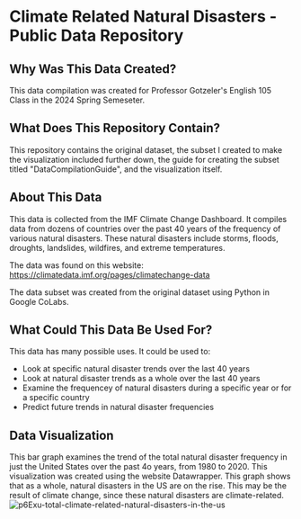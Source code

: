 # Climate Related Natural Disasters - Public Data Repository

## Why Was This Data Created?
This data compilation was created for Professor Gotzeler's English 105 Class in the 2024 Spring Semeseter. 

## What Does This Repository Contain?
This repository contains the original dataset, the subset I created to make the visualization included further down, the guide for creating the subset titled "DataCompilationGuide", and the visualization itself. 

## About This Data
This data is collected from the IMF Climate Change Dashboard. It compiles data from dozens of countries over the past 40 years of the frequency of various natural disasters. These natural disasters include storms, floods, droughts, landslides, wildfires, and extreme temperatures.

The data was found on this website: https://climatedata.imf.org/pages/climatechange-data

The data subset was created from the original dataset using Python in Google CoLabs.

## What Could This Data Be Used For?
This data has many possible uses. It could be used to:
- Look at specific natural disaster trends over the last 40 years
- Look at natural disaster trends as a whole over the last 40 years
- Examine the frequencey of natural disasters during a specific year or for a specific country
- Predict future trends in natural disaster frequencies

##

## Data Visualization
This bar graph examines the trend of the total natural disaster frequency in just the United States over the past 4o years, from 1980 to 2020. This visualization was created using the website Datawrapper. This graph shows that as a whole, natural disasters in the US are on the rise. This may be the result of climate change, since these natural disasters are climate-related.  
![p6Exu-total-climate-related-natural-disasters-in-the-us](https://github.com/caitisad/Climate-Related-Natural-Disasters/assets/167792033/230d3bef-a479-42c0-8167-da924fc311fb)
